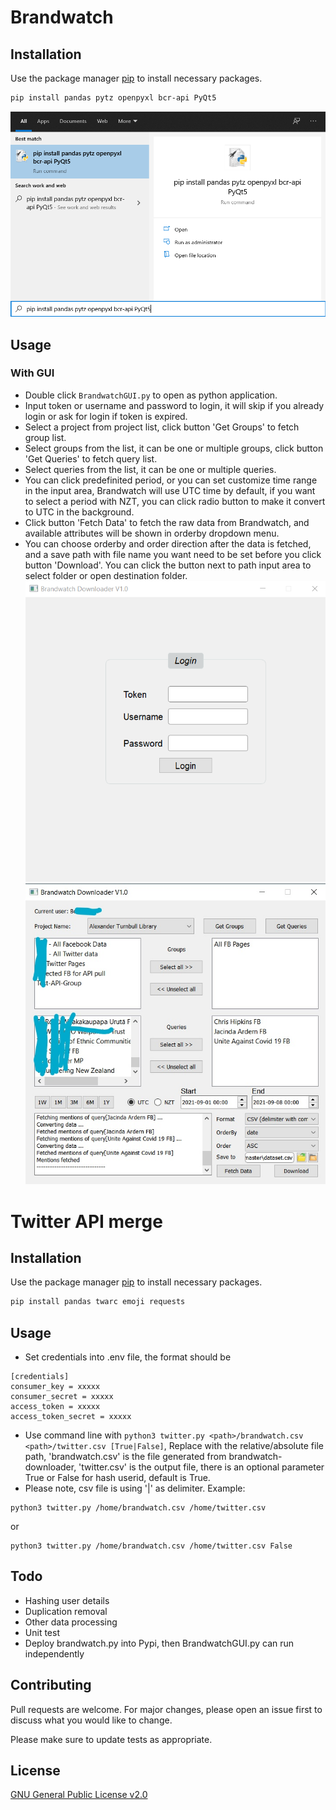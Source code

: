 # Brandwatch
## Installation
Use the package manager [pip](https://pip.pypa.io/en/stable/) to install necessary packages. 
```bash
pip install pandas pytz openpyxl bcr-api PyQt5
```
![image](img/package.png)

## Usage
### With GUI
- Double click `BrandwatchGUI.py` to open as python application. 
- Input token or username and password to login, it will skip if you already login or ask for login if token is expired.
- Select a project from project list, click button 'Get Groups' to fetch group list.
- Select groups from the list, it can be one or multiple groups, click button 'Get Queries' to fetch query list.
- Select queries from the list, it can be one or multiple queries.
- You can click predefinited period, or you can set customize time range in the input area, Brandwatch will use UTC time by default, if you want to select a period with NZT, you can click radio button to make it convert to UTC in the background.
- Click button 'Fetch Data' to fetch the raw data from Brandwatch, and available attributes will be shown in orderby dropdown menu.
- You can choose orderby and order direction after the data is fetched, and a save path with file name you want need to be set before you click button 'Download'. You can click the button next to path input area to select folder or open destination folder. 
![image](img/login.png)
![image](img/fetch.png)

# Twitter API merge
## Installation
Use the package manager [pip](https://pip.pypa.io/en/stable/) to install necessary packages. 
```bash
pip install pandas twarc emoji requests
```

## Usage
- Set credentials into .env file, the format should be
```
[credentials]
consumer_key = xxxxx
consumer_secret = xxxxx
access_token = xxxxx
access_token_secret = xxxxx
```
- Use command line with `python3 twitter.py <path>/brandwatch.csv <path>/twitter.csv [True|False]`, Replace <path> with the relative/absolute file path, \'brandwatch.csv\' is the file generated from brandwatch-downloader, \'twitter.csv\' is the output file, there is an optional parameter True or False for hash userid, default is True.
- Please note, csv file is using \'|\' as delimiter.
Example:
```
python3 twitter.py /home/brandwatch.csv /home/twitter.csv
```
or
```
python3 twitter.py /home/brandwatch.csv /home/twitter.csv False
```

## Todo
- Hashing user details
- Duplication removal
- Other data processing
- Unit test
- Deploy brandwatch.py into Pypi, then BrandwatchGUI.py can run independently

## Contributing
Pull requests are welcome. For major changes, please open an issue first to discuss what you would like to change.

Please make sure to update tests as appropriate.

## License
[GNU General Public License v2.0](https://choosealicense.com/licenses/gpl-2.0/)
